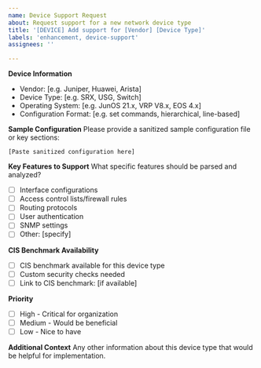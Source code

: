 ```yaml
---
name: Device Support Request
about: Request support for a new network device type
title: '[DEVICE] Add support for [Vendor] [Device Type]'
labels: 'enhancement, device-support'
assignees: ''

---
```


**Device Information**
- Vendor: [e.g. Juniper, Huawei, Arista]
- Device Type: [e.g. SRX, USG, Switch]
- Operating System: [e.g. JunOS 21.x, VRP V8.x, EOS 4.x]
- Configuration Format: [e.g. set commands, hierarchical, line-based]

**Sample Configuration**
Please provide a sanitized sample configuration file or key sections:

```
[Paste sanitized configuration here]
```

**Key Features to Support**
What specific features should be parsed and analyzed?
- [ ] Interface configurations
- [ ] Access control lists/firewall rules
- [ ] Routing protocols
- [ ] User authentication
- [ ] SNMP settings
- [ ] Other: [specify]

**CIS Benchmark Availability**
- [ ] CIS benchmark available for this device type
- [ ] Custom security checks needed
- [ ] Link to CIS benchmark: [if available]

**Priority**
- [ ] High - Critical for organization
- [ ] Medium - Would be beneficial
- [ ] Low - Nice to have

**Additional Context**
Any other information about this device type that would be helpful for implementation.
